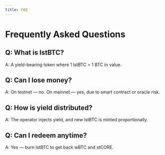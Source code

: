 ```yaml
---
title: FAQ
---
```


# Frequently Asked Questions

## Q: What is lstBTC?

A: A yield-bearing token where 1 lstBTC = 1 BTC in value.

## Q: Can I lose money?

A: On testnet — no. On mainnet — yes, due to smart contract or oracle risk.

## Q: How is yield distributed?

A: The operator injects yield, and new lstBTC is minted proportionally.

## Q: Can I redeem anytime?

A: Yes — burn lstBTC to get back wBTC and stCORE.
